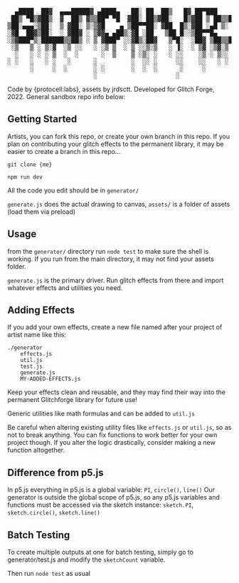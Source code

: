 <pre>
  ▄████  ██▓  ▄▄▄█████▓ ▄████▄   ██░ ██  ██▒   █▓ ██▀███    ██████
 ██▒ ▀█▒▓██▒  ▓  ██▒ ▓▒▒██▀ ▀█  ▓██░ ██▒▓██░   █▒▓██ ▒ ██▒▒██    ▒
▒██░▄▄▄░▒██░  ▒ ▓██░ ▒░▒▓█    ▄ ▒██▀▀██░ ▓██  █▒░▓██ ░▄█ ▒░ ▓██▄   
░▓█  ██▓▒██░  ░ ▓██▓ ░ ▒▓▓▄ ▄██▒░▓█ ░██   ▒██ █░░▒██▀▀█▄    ▒   ██▒
░▒▓███▀▒░██████▒▒██▒ ░ ▒ ▓███▀ ░░▓█▒░██▓   ▒▀█░  ░██▓ ▒██▒▒██████▒▒
 ░▒   ▒ ░ ▒░▓  ░▒ ░░   ░ ░▒ ▒  ░ ▒ ░░▒░▒   ░ ▐░  ░ ▒▓ ░▒▓░▒ ▒▓▒ ▒ ░
  ░   ░ ░ ░ ▒  ░  ░      ░  ▒    ▒ ░▒░ ░   ░ ░░    ░▒ ░ ▒░░ ░▒  ░ ░
░ ░   ░   ░ ░   ░      ░         ░  ░░ ░     ░░    ░░   ░ ░  ░  ░  
      ░     ░  ░       ░ ░       ░  ░  ░      ░     ░           ░  
                       ░                     ░                     
</pre>

Code by {protocell:labs}, assets by jrdsctt. Developed for Glitch Forge, 2022. General sandbox repo info below:

## Getting Started

Artists, you can fork this repo, or create your own branch in this repo. If you plan on contributing your glitch effects to the permanent library, it may be easier to create a branch in this repo...

``git clone {me}``

```npm run dev```

All the code you edit should be in `generator/`

`generate.js` does the actual drawing to canvas, `assets/` is a folder of assets (load them via preload)

## Usage

from the `generator/` directory run ```node test``` to make sure the shell is working. If you run from the main directory, it may not find your assets
folder.

`generate.js` is the primary driver. Run glitch effects from there and import whatever effects and utilities you need.

## Adding Effects

If you add your own effects, create a new file named after your project of artist name like this:
```
./generator
    effects.js
    util.js
    test.js
    generate.js
    MY-ADDED-EFFECTS.js
```

Keep your effects clean and reusable, and they may find their way into the permanent Glitchforge library for future use!

Generic utilities like math formulas and can be added to `util.js`

Be careful when altering existing utility files like `effects.js` or `util.js`, so as not to break anything. You can fix functions to work better for your own project though. If you alter the logic drastically, consider making a new function altogether.

## Difference from p5.js

In p5.js everything in p5.js is a global variable: `PI`, `circle()`, `line()`
Our generator is outside the global scope of p5.js, so any p5.js variables
and functions must be accessed via the sketch instance: `sketch.PI`,
`sketch.circle()`, `sketch.line()`

## Batch Testing
To create multiple outputs at one for batch testing, simply go to
generator/test.js and modify the `sketchCount` variable.

Then run `node test` as usual
